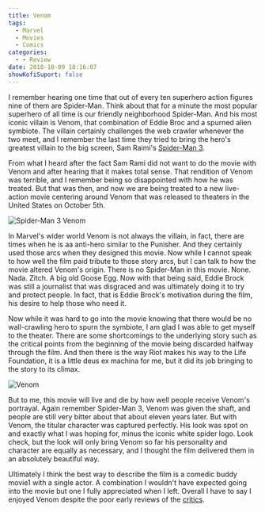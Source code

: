 ```yaml
---
title: Venom
tags:
  - Marvel
  - Movies
  - Comics
categories:
  - - Review
date: 2018-10-09 18:16:07
showKofiSuport: false
---
```


I remember hearing one time that out of every ten superhero action figures nine of them are Spider-Man.  Think about that for a minute the most popular superhero of all time is our friendly neighborhood Spider-Man.  And his most iconic villain is Venom, that combination of Eddie Broc and a spurned alien symbiote.  The villain certainly challenges the web crawler whenever the two meet, and I remember the last time they tried to bring the hero's greatest villain to the big screen, Sam Raimi's [Spider-Man 3]( https://www.amazon.com/gp/product/B000UU4NE4/ref=as_li_tl?ie=UTF8&tag=mysite009e-20&camp=1789&creative=9325&linkCode=as2&creativeASIN=B000UU4NE4&linkId=e60c0f8c92bd051ea07a18ba36bf54e4).

From what I heard after the fact Sam Rami did not want to do the movie with Venom and after hearing that it makes total sense.  That rendition of Venom was terrible, and I remember being so disappointed with how he was treated.<!-- more -->  But that was then, and now we are being treated to a new live-action movie centering around Venom that was released to theaters in the United States on October 5th. 

<div class="embedded-image-left"><img src="https://media.fromthegrapevine.com/assets/images/2017/11/venom-spider-man.jpg.839x0_q71_crop-scale.jpg" alt="Spider-Man 3 Venom" style="max-height: 300px; max-width: 300px"/></div>

In Marvel's wider world Venom is not always the villain, in fact, there are times when he is aa anti-hero similar to the Punisher.  And they certainly used those arcs when they designed this movie.  Now while I cannot speak to how well the film paid tribute to those story arcs, but I can talk to how the movie altered Venom's origin.  There is no Spider-Man in this movie.  None. Nada. Zitch. A big old Goose Egg.  Now with that being said, Eddie Brock was still a journalist that was disgraced and was ultimately doing it to try and protect people.  In fact, that is Eddie Brock's motivation during the film, his desire to help those who need it.

Now while it was hard to go into the movie knowing that there would be no wall-crawling hero to spurn the symbiote, I am glad I was able to get myself to the theater.  There are some shortcomings to the underlying story such as the critical points from the beginning of the movie being discarded halfway through the film.  And then there is the way Riot makes his way to the Life Foundation, it is a little deus ex machina for me, but it did its job bringing to the story to its climax.

<div class="embedded-image-right"><img src="https://i.datapremiery.pl/1/000/06/759/venom-cover-okladka.jpg" alt="Venom" style="max-height: 400px; max-width: 277px"/></div>

But to me, this movie will live and die by how well people receive Venom's portrayal.  Again remember Spider-Man 3, Venom was given the shaft, and people are still very bitter about that about eleven years later.  But with Venom, the titular character was captured perfectly.  His look was spot on and exactly what I was hoping for, minus the iconic white spider logo.  Look check, but the look will only bring Venom so far his personality and character are equally as necessary, and I thought the film delivered them in an absolutely beautiful way.

Ultimately I think the best way to describe the film is a comedic buddy movie1 with a single actor.  A combination I wouldn't have expected going into the movie but one I fully appreciated when I left.  Overall I have to say I enjoyed Venom despite the poor early reviews of the [critics](https://www.rottentomatoes.com/m/venom_2018/).
